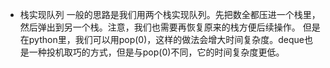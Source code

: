 - 栈实现队列
一般的思路是我们用两个栈实现队列。先把数全都压进一个栈里，然后弹出到另一个栈。注意，我们也需要再恢复原来的栈方便后续操作。
但是在python里，我们可以用pop(0)，这样的做法会增大时间复杂度。deque也是一种投机取巧的方式，但是与pop(0)不同，它的时间复杂度更低。